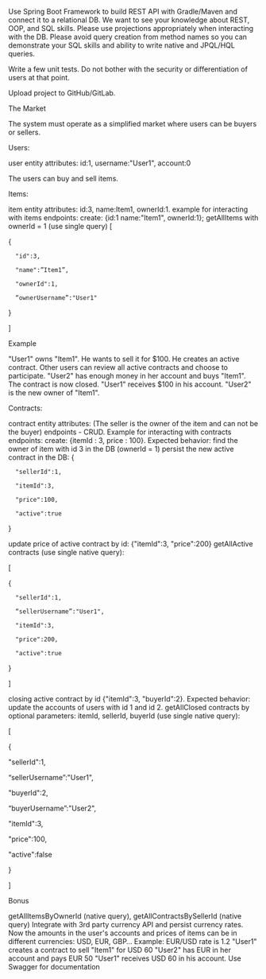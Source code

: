 Use Spring Boot Framework to build REST API with Gradle/Maven and connect it to a relational DB. We want to see your knowledge about REST, OOP, and SQL skills. Please use projections appropriately when interacting with the DB. Please avoid query creation from method names so you can demonstrate your SQL skills and ability to write native and JPQL/HQL queries. 

Write a few unit tests. Do not bother with the security or differentiation of users at that point.

Upload project to GitHub/GitLab.


The Market

The system must operate as a simplified market where users can be buyers or sellers.

Users:

user entity attributes: id:1, username:"User1", account:0

The users can buy and sell items.

Items:

item entity attributes: id:3, name:Item1, ownerId:1.
example for interacting with items endpoints:
create:  {id:1 name:"Item1", ownerId:1};
getAllItems with ownerId = 1 (use single query)
[

   {

      "id":3,

      "name":”Item1”,

      "ownerId":1,

      “ownerUsername”:"User1"

   }

]

Example

"User1" owns "Item1". He wants to sell it for $100. He creates an active contract. Other users can review all active contracts and choose to participate. 
"User2" has enough money in her account and buys "Item1". The contract is now closed. "User1" receives $100 in his account. "User2" is the new owner of "Item1".

Contracts:

contract entity attributes: (The seller is the owner of the item and can not be the buyer)
endpoints - CRUD. Example for interacting with contracts endpoints:
create: {itemId : 3, price : 100}. Expected behavior: find the owner of item with id 3 in the DB (ownerId = 1) persist the new active contract in the DB:
  {

      "sellerId":1,

      "itemId":3,

      "price":100,

      "active":true

   }

update price of active contract by id: {"itemId":3, "price":200}
getAllActive contracts (use single native query):

[

   {

      "sellerId":1,

      “sellerUsername”:"User1",

      "itemId":3,

      "price":200,

      "active":true

   }

]


closing active contract by id {"itemId":3, "buyerId":2}. Expected behavior: update the accounts of users with id 1 and id 2. 
getAllClosed contracts by optional parameters: itemId, sellerId, buyerId (use single native query):

[

   {

"sellerId":1,

“sellerUsername”:"User1",

"buyerId":2,

“buyerUsername”:"User2",

 "itemId":3,

 "price":100,

 "active":false

   }

]


Bonus

getAllItemsByOwnerId (native query), getAllContractsBySellerId (native query)
Integrate with 3rd party currency API and persist currency rates. Now the amounts in the user's accounts and prices of items can be in different currencies:
 USD, EUR, GBP… Example:
EUR/USD rate is 1.2 
"User1" creates a contract to sell "Item1" for USD 60
"User2" has EUR in her account and pays EUR 50 
"User1" receives USD 60 in his account.
Use Swagger for documentation
